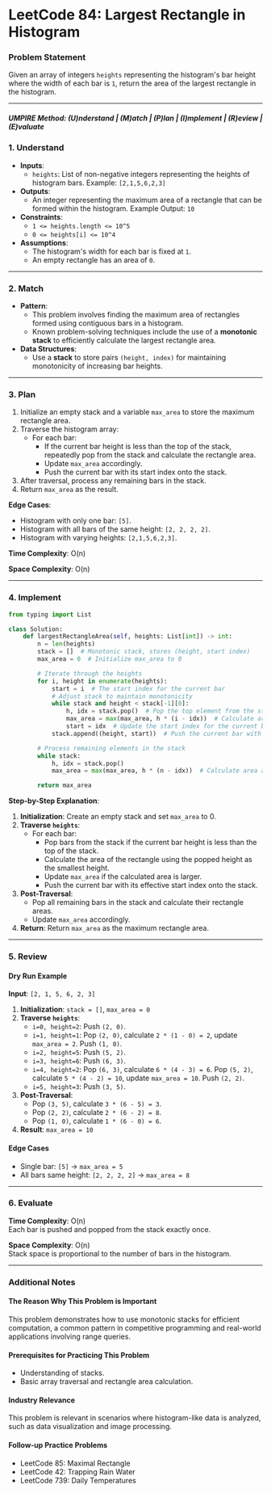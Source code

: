 # LeetCode 84: Largest Rectangle in Histogram

### Problem Statement
Given an array of integers `heights` representing the histogram's bar height where the width of each bar is `1`, return the area of the largest rectangle in the histogram.

---

##### UMPIRE Method: (U)nderstand | (M)atch | (P)lan | (I)mplement | (R)eview | (E)valuate

### 1. Understand
- **Inputs**: 
  - `heights`: List of non-negative integers representing the heights of histogram bars. Example: `[2,1,5,6,2,3]`
- **Outputs**:
  - An integer representing the maximum area of a rectangle that can be formed within the histogram. Example Output: `10`
- **Constraints**:
  - `1 <= heights.length <= 10^5`
  - `0 <= heights[i] <= 10^4`
- **Assumptions**:
  - The histogram's width for each bar is fixed at `1`.
  - An empty rectangle has an area of `0`.

---

### 2. Match
- **Pattern**:
  - This problem involves finding the maximum area of rectangles formed using contiguous bars in a histogram.
  - Known problem-solving techniques include the use of a **monotonic stack** to efficiently calculate the largest rectangle area.
- **Data Structures**:
  - Use a **stack** to store pairs `(height, index)` for maintaining monotonicity of increasing bar heights.

---

### 3. Plan
1. Initialize an empty stack and a variable `max_area` to store the maximum rectangle area.
2. Traverse the histogram array:
   - For each bar:
     - If the current bar height is less than the top of the stack, repeatedly pop from the stack and calculate the rectangle area.
     - Update `max_area` accordingly.
     - Push the current bar with its start index onto the stack.
3. After traversal, process any remaining bars in the stack.
4. Return `max_area` as the result.

**Edge Cases**:
- Histogram with only one bar: `[5]`.
- Histogram with all bars of the same height: `[2, 2, 2, 2]`.
- Histogram with varying heights: `[2,1,5,6,2,3]`.

**Time Complexity**: O(n)

**Space Complexity**: O(n)

---

### 4. Implement
```python
from typing import List

class Solution:
    def largestRectangleArea(self, heights: List[int]) -> int:
        n = len(heights)
        stack = []  # Monotonic stack, stores (height, start index)
        max_area = 0  # Initialize max_area to 0

        # Iterate through the heights
        for i, height in enumerate(heights):
            start = i  # The start index for the current bar
            # Adjust stack to maintain monotonicity
            while stack and height < stack[-1][0]:
                h, idx = stack.pop()  # Pop the top element from the stack
                max_area = max(max_area, h * (i - idx))  # Calculate area and update max_area
                start = idx  # Update the start index for the current bar
            stack.append((height, start))  # Push the current bar with its start index

        # Process remaining elements in the stack
        while stack:
            h, idx = stack.pop()
            max_area = max(max_area, h * (n - idx))  # Calculate area and update max_area

        return max_area
```

**Step-by-Step Explanation**:
1. **Initialization**: Create an empty stack and set `max_area` to 0.
2. **Traverse `heights`**:
   - For each bar:
     - Pop bars from the stack if the current bar height is less than the top of the stack.
     - Calculate the area of the rectangle using the popped height as the smallest height.
     - Update `max_area` if the calculated area is larger.
     - Push the current bar with its effective start index onto the stack.
3. **Post-Traversal**:
   - Pop all remaining bars in the stack and calculate their rectangle areas.
   - Update `max_area` accordingly.
4. **Return**: Return `max_area` as the maximum rectangle area.

---

### 5. Review
#### Dry Run Example
**Input**: `[2, 1, 5, 6, 2, 3]`

1. **Initialization**: `stack = []`, `max_area = 0`
2. **Traverse `heights`**:
   - `i=0, height=2`: Push `(2, 0)`.
   - `i=1, height=1`: Pop `(2, 0)`, calculate `2 * (1 - 0) = 2`, update `max_area = 2`. Push `(1, 0)`.
   - `i=2, height=5`: Push `(5, 2)`.
   - `i=3, height=6`: Push `(6, 3)`.
   - `i=4, height=2`: Pop `(6, 3)`, calculate `6 * (4 - 3) = 6`. Pop `(5, 2)`, calculate `5 * (4 - 2) = 10`, update `max_area = 10`. Push `(2, 2)`.
   - `i=5, height=3`: Push `(3, 5)`.
3. **Post-Traversal**:
   - Pop `(3, 5)`, calculate `3 * (6 - 5) = 3`.
   - Pop `(2, 2)`, calculate `2 * (6 - 2) = 8`.
   - Pop `(1, 0)`, calculate `1 * (6 - 0) = 6`.
4. **Result**: `max_area = 10`

#### Edge Cases
- Single bar: `[5]` -> `max_area = 5`
- All bars same height: `[2, 2, 2, 2]` -> `max_area = 8`

---

### 6. Evaluate
**Time Complexity**: O(n)  
Each bar is pushed and popped from the stack exactly once.

**Space Complexity**: O(n)  
Stack space is proportional to the number of bars in the histogram.

---

### Additional Notes
#### The Reason Why This Problem is Important
This problem demonstrates how to use monotonic stacks for efficient computation, a common pattern in competitive programming and real-world applications involving range queries.

#### Prerequisites for Practicing This Problem
- Understanding of stacks.
- Basic array traversal and rectangle area calculation.

#### Industry Relevance
This problem is relevant in scenarios where histogram-like data is analyzed, such as data visualization and image processing.

#### Follow-up Practice Problems
- LeetCode 85: Maximal Rectangle
- LeetCode 42: Trapping Rain Water
- LeetCode 739: Daily Temperatures
